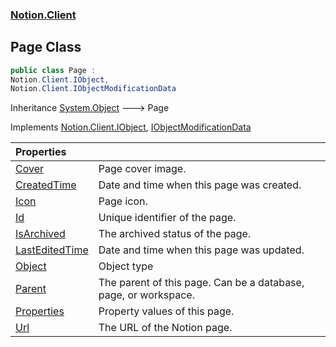 ### [Notion.Client](Notion.Client.md 'Notion.Client')

## Page Class

```csharp
public class Page :
Notion.Client.IObject,
Notion.Client.IObjectModificationData
```

Inheritance [System.Object](https://docs.microsoft.com/en-us/dotnet/api/System.Object 'System.Object') &#129106; Page

Implements [Notion.Client.IObject](https://docs.microsoft.com/en-us/dotnet/api/Notion.Client.IObject 'Notion.Client.IObject'), [IObjectModificationData](Notion.Client.IObjectModificationData.md 'Notion.Client.IObjectModificationData')

| Properties | |
| :--- | :--- |
| [Cover](Notion.Client.Page.Cover.md 'Notion.Client.Page.Cover') | Page cover image. |
| [CreatedTime](Notion.Client.Page.CreatedTime.md 'Notion.Client.Page.CreatedTime') | Date and time when this page was created. |
| [Icon](Notion.Client.Page.Icon.md 'Notion.Client.Page.Icon') | Page icon. |
| [Id](Notion.Client.Page.Id.md 'Notion.Client.Page.Id') | Unique identifier of the page. |
| [IsArchived](Notion.Client.Page.IsArchived.md 'Notion.Client.Page.IsArchived') | The archived status of the page. |
| [LastEditedTime](Notion.Client.Page.LastEditedTime.md 'Notion.Client.Page.LastEditedTime') | Date and time when this page was updated. |
| [Object](Notion.Client.Page.Object.md 'Notion.Client.Page.Object') | Object type |
| [Parent](Notion.Client.Page.Parent.md 'Notion.Client.Page.Parent') | The parent of this page. Can be a database, page, or workspace. |
| [Properties](Notion.Client.Page.Properties.md 'Notion.Client.Page.Properties') | Property values of this page. |
| [Url](Notion.Client.Page.Url.md 'Notion.Client.Page.Url') | The URL of the Notion page. |
